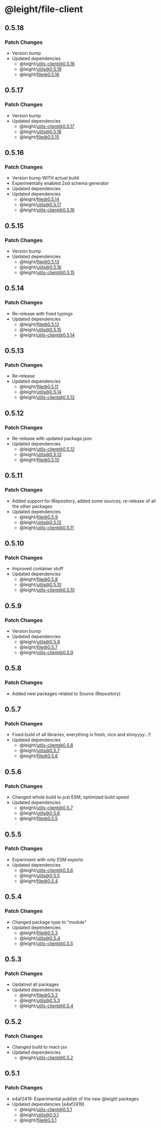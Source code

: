 # @leight/file-client

## 0.5.18

### Patch Changes

- Version bump
- Updated dependencies
    - @leight/utils-client@0.5.18
    - @leight/utils@0.5.19
    - @leight/file@0.5.16

## 0.5.17

### Patch Changes

- Version bump
- Updated dependencies
    - @leight/utils-client@0.5.17
    - @leight/utils@0.5.18
    - @leight/file@0.5.15

## 0.5.16

### Patch Changes

- Version bump WITH actual build
- Experimentally enabled Zod schema generator
- Updated dependencies
- Updated dependencies
    - @leight/file@0.5.14
    - @leight/utils@0.5.17
    - @leight/utils-client@0.5.16

## 0.5.15

### Patch Changes

- Version bump
- Updated dependencies
    - @leight/file@0.5.13
    - @leight/utils@0.5.16
    - @leight/utils-client@0.5.15

## 0.5.14

### Patch Changes

- Re-release with fixed typings
- Updated dependencies
    - @leight/file@0.5.12
    - @leight/utils@0.5.15
    - @leight/utils-client@0.5.14

## 0.5.13

### Patch Changes

- Re-release
- Updated dependencies
    - @leight/file@0.5.11
    - @leight/utils@0.5.14
    - @leight/utils-client@0.5.13

## 0.5.12

### Patch Changes

- Re-release with updated package.json
- Updated dependencies
    - @leight/utils-client@0.5.12
    - @leight/utils@0.5.13
    - @leight/file@0.5.10

## 0.5.11

### Patch Changes

- Added support for IRepository, added some sources; re-release of all the other packages
- Updated dependencies
    - @leight/file@0.5.9
    - @leight/utils@0.5.12
    - @leight/utils-client@0.5.11

## 0.5.10

### Patch Changes

- Improved container stuff
- Updated dependencies
    - @leight/file@0.5.8
    - @leight/utils@0.5.10
    - @leight/utils-client@0.5.10

## 0.5.9

### Patch Changes

- Version bump
- Updated dependencies
    - @leight/utils@0.5.9
    - @leight/file@0.5.7
    - @leight/utils-client@0.5.9

## 0.5.8

### Patch Changes

- Added new packages related to Source (Repository)

## 0.5.7

### Patch Changes

- Fixed build of all libraries, everything is fresh, nice and shinyyyy...!!
- Updated dependencies
    - @leight/utils-client@0.5.8
    - @leight/utils@0.5.7
    - @leight/file@0.5.6

## 0.5.6

### Patch Changes

- Changed whole build to just ESM, optimized build speed
- Updated dependencies
    - @leight/utils-client@0.5.7
    - @leight/utils@0.5.6
    - @leight/file@0.5.5

## 0.5.5

### Patch Changes

- Experiment with only ESM exports
- Updated dependencies
    - @leight/utils-client@0.5.6
    - @leight/utils@0.5.5
    - @leight/file@0.5.4

## 0.5.4

### Patch Changes

- Changed package type to "module"
- Updated dependencies
    - @leight/file@0.5.3
    - @leight/utils@0.5.4
    - @leight/utils-client@0.5.5

## 0.5.3

### Patch Changes

- Updatred all packages
- Updated dependencies
    - @leight/file@0.5.2
    - @leight/utils@0.5.3
    - @leight/utils-client@0.5.4

## 0.5.2

### Patch Changes

- Changed build to react-jsx
- Updated dependencies
    - @leight/utils-client@0.5.2

## 0.5.1

### Patch Changes

- e4af2419: Experimental publish of the new @leight packages
- Updated dependencies [e4af2419]
    - @leight/utils-client@0.5.1
    - @leight/utils@0.5.1
    - @leight/file@0.5.1
